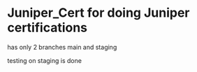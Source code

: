 # Juniper_Cert for doing Juniper certifications

has only 2 branches main and staging

testing on staging is done
